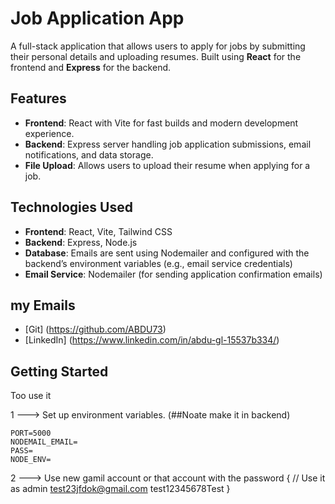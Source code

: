 
# Job Application App

A full-stack application that allows users to apply for jobs by submitting their personal details and uploading resumes. Built using **React** for the frontend and **Express** for the backend.

## Features

- **Frontend**: React with Vite for fast builds and modern development experience.
- **Backend**: Express server handling job application submissions, email notifications, and data storage.
- **File Upload**: Allows users to upload their resume when applying for a job.

## Technologies Used

- **Frontend**: React, Vite, Tailwind CSS
- **Backend**: Express, Node.js
- **Database**: Emails are sent using Nodemailer and configured with the backend’s environment variables (e.g., email service credentials)
- **Email Service**: Nodemailer (for sending application confirmation emails)

## my Emails

- [Git] (https://github.com/ABDU73)
- [LinkedIn] (https://www.linkedin.com/in/abdu-gl-15537b334/)

## Getting Started


Too use it

1 --->    Set up environment variables. (##Noate make it in backend)

    PORT=5000
    NODEMAIL_EMAIL=
    PASS=
    NODE_ENV= 

2 --->    Use new gamil account or that account with the password {
    // Use it as admin
    test23jfdok@gmail.com
    test12345678Test
    }
